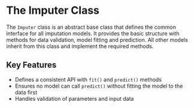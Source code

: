 # The Imputer Class

The `Imputer` class is an abstract base class that defines the common interface for all imputation models. It provides the basic structure with methods for data validation, model fitting and prediction. All other models inherit from this class and implement the required methods.

## Key Features
- Defines a consistent API with `fit()` and `predict()` methods
- Ensures no model can call `predict()` without fitting the model to the data first
- Handles validation of parameters and input data
